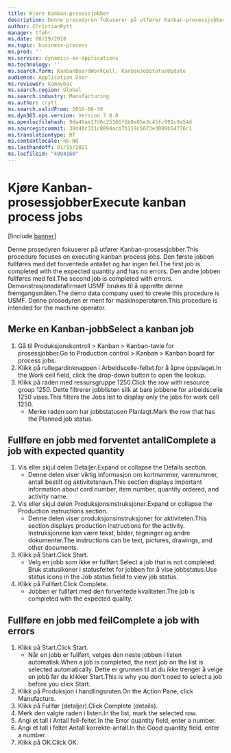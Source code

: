 ```yaml
---
title: Kjøre Kanban-prosessjobber
description: Denne prosedyren fokuserer på utfører Kanban-prosessjobber.
author: ChristianRytt
manager: tfehr
ms.date: 08/29/2018
ms.topic: business-process
ms.prod: ''
ms.service: dynamics-ax-applications
ms.technology: ''
ms.search.form: KanbanBoardWorkCell, KanbanJobStatusUpdate
audience: Application User
ms.reviewer: kamaybac
ms.search.region: Global
ms.search.industry: Manufacturing
ms.author: crytt
ms.search.validFrom: 2016-06-30
ms.dyn365.ops.version: Version 7.0.0
ms.openlocfilehash: 9da49ae17d6c25166f6b0e05e3c45fc991c9a54d
ms.sourcegitcommit: 38d40c331c8894acb7b119c5073e3088b54776c1
ms.translationtype: HT
ms.contentlocale: nb-NO
ms.lasthandoff: 01/15/2021
ms.locfileid: "4994160"
---
```

# <a name="execute-kanban-process-jobs"></a><span data-ttu-id="dd821-103">Kjøre Kanban-prosessjobber</span><span class="sxs-lookup"><span data-stu-id="dd821-103">Execute kanban process jobs</span></span>

[!include [banner](../../includes/banner.md)]

<span data-ttu-id="dd821-104">Denne prosedyren fokuserer på utfører Kanban-prosessjobber.</span><span class="sxs-lookup"><span data-stu-id="dd821-104">This procedure focuses on executing kanban process jobs.</span></span> <span data-ttu-id="dd821-105">Den første jobben fullføres med det forventede antallet og har ingen feil.</span><span class="sxs-lookup"><span data-stu-id="dd821-105">The first job is completed with the expected quantity and has no errors.</span></span> <span data-ttu-id="dd821-106">Den andre jobben fullføres med feil.</span><span class="sxs-lookup"><span data-stu-id="dd821-106">The second job is completed with errors.</span></span> <span data-ttu-id="dd821-107">Demonstrasjonsdatafirmaet USMF brukes til å opprette denne fremgangsmåten.</span><span class="sxs-lookup"><span data-stu-id="dd821-107">The demo data company used to create this procedure is USMF.</span></span> <span data-ttu-id="dd821-108">Denne prosedyren er ment for maskinoperatøren.</span><span class="sxs-lookup"><span data-stu-id="dd821-108">This procedure is intended for the machine operator.</span></span>


## <a name="select-a-kanban-job"></a><span data-ttu-id="dd821-109">Merke en Kanban-jobb</span><span class="sxs-lookup"><span data-stu-id="dd821-109">Select a kanban job</span></span>
1. <span data-ttu-id="dd821-110">Gå til Produksjonskontroll > Kanban > Kanban-tavle for prosessjobber.</span><span class="sxs-lookup"><span data-stu-id="dd821-110">Go to Production control > Kanban > Kanban board for process jobs.</span></span>
2. <span data-ttu-id="dd821-111">Klikk på rullegardinknappen i Arbeidscelle-feltet for å åpne oppslaget.</span><span class="sxs-lookup"><span data-stu-id="dd821-111">In the Work cell field, click the drop-down button to open the lookup.</span></span>
3. <span data-ttu-id="dd821-112">Klikk på raden med ressursgruppe 1250.</span><span class="sxs-lookup"><span data-stu-id="dd821-112">Click the row with resource group 1250.</span></span> <span data-ttu-id="dd821-113">Dette filtrerer jobblisten slik at bare jobbene for arbeidscelle 1250 vises.</span><span class="sxs-lookup"><span data-stu-id="dd821-113">This filters the Jobs list to display only the jobs for work cell 1250.</span></span>
    * <span data-ttu-id="dd821-114">Merke raden som har jobbstatusen Planlagt.</span><span class="sxs-lookup"><span data-stu-id="dd821-114">Mark the row that has the Planned job status.</span></span>  

## <a name="complete-a-job-with-expected-quantity"></a><span data-ttu-id="dd821-115">Fullføre en jobb med forventet antall</span><span class="sxs-lookup"><span data-stu-id="dd821-115">Complete a job with expected quantity</span></span>
1. <span data-ttu-id="dd821-116">Vis eller skjul delen Detaljer.</span><span class="sxs-lookup"><span data-stu-id="dd821-116">Expand or collapse the Details section.</span></span>
    * <span data-ttu-id="dd821-117">Denne delen viser viktig informasjon om kortnummer, varenummer, antall bestilt og aktivitetsnavn.</span><span class="sxs-lookup"><span data-stu-id="dd821-117">This section displays important information about card number, item number, quantity ordered, and activity name.</span></span>  
2. <span data-ttu-id="dd821-118">Vis eller skjul delen Produksjonsinstruksjoner.</span><span class="sxs-lookup"><span data-stu-id="dd821-118">Expand or collapse the Production instructions section.</span></span>
    * <span data-ttu-id="dd821-119">Denne delen viser produksjonsinstruksjoner for aktiviteten.</span><span class="sxs-lookup"><span data-stu-id="dd821-119">This section displays production instructions for the activity.</span></span> <span data-ttu-id="dd821-120">Instruksjonene kan være tekst, bilder, tegninger og andre dokumenter.</span><span class="sxs-lookup"><span data-stu-id="dd821-120">The instructions can be text, pictures, drawings, and other documents.</span></span>  
3. <span data-ttu-id="dd821-121">Klikk på Start.</span><span class="sxs-lookup"><span data-stu-id="dd821-121">Click Start.</span></span>
    * <span data-ttu-id="dd821-122">Velg en jobb som ikke er fullført.</span><span class="sxs-lookup"><span data-stu-id="dd821-122">Select a job that is not completed.</span></span> <span data-ttu-id="dd821-123">Bruk statusikoner i statusfeltet for jobben for å vise jobbstatus.</span><span class="sxs-lookup"><span data-stu-id="dd821-123">Use status icons in the Job status field to view job status.</span></span>      
4. <span data-ttu-id="dd821-124">Klikk på Fullført.</span><span class="sxs-lookup"><span data-stu-id="dd821-124">Click Complete.</span></span>
    * <span data-ttu-id="dd821-125">Jobben er fullført med den forventede kvaliteten.</span><span class="sxs-lookup"><span data-stu-id="dd821-125">The job is completed with the expected quality.</span></span>  

## <a name="complete-a-job-with-errors"></a><span data-ttu-id="dd821-126">Fullføre en jobb med feil</span><span class="sxs-lookup"><span data-stu-id="dd821-126">Complete a job with errors</span></span>
1. <span data-ttu-id="dd821-127">Klikk på Start.</span><span class="sxs-lookup"><span data-stu-id="dd821-127">Click Start.</span></span>
    * <span data-ttu-id="dd821-128">Når en jobb er fullført, velges den neste jobben i listen automatisk.</span><span class="sxs-lookup"><span data-stu-id="dd821-128">When a job is completed, the next job on the list is selected automatically.</span></span> <span data-ttu-id="dd821-129">Dette er grunnen til at du ikke trenger å velge en jobb før du klikker Start.</span><span class="sxs-lookup"><span data-stu-id="dd821-129">This is why you don't need to select a job before you click Start.</span></span>  
2. <span data-ttu-id="dd821-130">Klikk på Produksjon i handlingsruten.</span><span class="sxs-lookup"><span data-stu-id="dd821-130">On the Action Pane, click Manufacture.</span></span>
3. <span data-ttu-id="dd821-131">Klikk på Fullfør (detaljer).</span><span class="sxs-lookup"><span data-stu-id="dd821-131">Click Complete (details).</span></span>
4. <span data-ttu-id="dd821-132">Merk den valgte raden i listen.</span><span class="sxs-lookup"><span data-stu-id="dd821-132">In the list, mark the selected row.</span></span>
5. <span data-ttu-id="dd821-133">Angi et tall i Antall feil-feltet.</span><span class="sxs-lookup"><span data-stu-id="dd821-133">In the Error quantity field, enter a number.</span></span>
6. <span data-ttu-id="dd821-134">Angi et tall i feltet Antall korrekte-antall.</span><span class="sxs-lookup"><span data-stu-id="dd821-134">In the Good quantity field, enter a number.</span></span>
7. <span data-ttu-id="dd821-135">Klikk på OK.</span><span class="sxs-lookup"><span data-stu-id="dd821-135">Click OK.</span></span>

